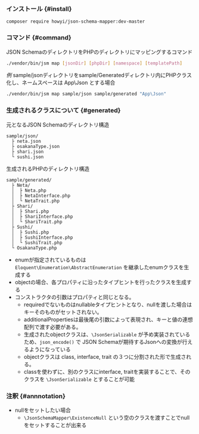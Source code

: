 ### インストール {#install}

`composer require howyi/json-schema-mapper:dev-master`

### コマンド {#command}

JSON SchemaのディレクトリをPHPのディレクトリにマッピングするコマンド
```bash
./vendor/bin/jsm map [jsonDir] [phpDir] [namespace] [templatePath]
```

*例*
sample/jsonディレクトリをsample/Generatedディレクトリ内にPHPクラス化し、ネームスペースは App\Json とする場合
```bash
./vendor/bin/jsm map sample/json sample/generated "App\Json"
```

### 生成されるクラスについて {#generated}

元となるJSON Schemaのディレクトリ構造
```
sample/json/
  ├ neta.json
  ├ osakanaType.json
  ├ shari.json
  └ sushi.json
```

生成されるPHPのディレクトリ構造
```
sample/generated/
  ├ Neta/
  │  ├ Neta.php
  │  ├ NetaInterface.php
  │  └ NetaTrait.php
  ├ Shari/
  │  ├ Shari.php
  │  ├ ShariInterface.php
  │  └ ShariTrait.php
  ├ Sushi/
  │  ├ Sushi.php
  │  ├ SushiInterface.php
  │  └ SushiTrait.php
  └ OsakanaType.php
```

- enumが指定されているものは `Eloquent\Enumeration\AbstractEnumeration` を継承したenumクラスを生成する
- objectの場合、各プロパティに沿ったタイプヒントを行ったクラスを生成する
- コンストラクタの引数はプロパティと同じとなる。
  - requiredでないものはnullableタイプヒントとなり、nullを渡した場合はキーそのものがセットされない。
  - additionalPropertiesは最後尾の引数によって表現され、キーと値の連想配列で渡す必要がある。
  - 生成されたobjectクラスは、`\JsonSerializable` が予め実装されているため、`json_encode()` で JSON Schemaが期待するJsonへの変換が行えるようになっている
  - objectクラスは class, interface, trait の３つに分割された形で生成される。
  - classを使わずに、別のクラスにinterface, traitを実装することで、そのクラスを `\JsonSerializable` とすることが可能


### 注釈 {#annnotation}
- nullをセットしたい場合
  - `\JsonSchemaMapper\ExistenceNull` という空のクラスを渡すことでnullをセットすることが出来る
